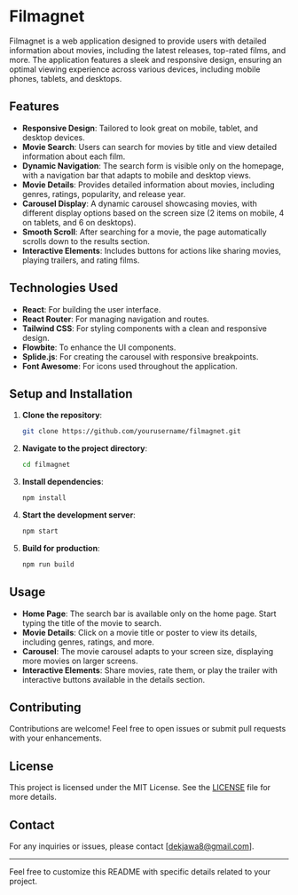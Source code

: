 # Filmagnet

Filmagnet is a web application designed to provide users with detailed information about movies, including the latest releases, top-rated films, and more. The application features a sleek and responsive design, ensuring an optimal viewing experience across various devices, including mobile phones, tablets, and desktops.

## Features

- **Responsive Design**: Tailored to look great on mobile, tablet, and desktop devices.
- **Movie Search**: Users can search for movies by title and view detailed information about each film.
- **Dynamic Navigation**: The search form is visible only on the homepage, with a navigation bar that adapts to mobile and desktop views.
- **Movie Details**: Provides detailed information about movies, including genres, ratings, popularity, and release year.
- **Carousel Display**: A dynamic carousel showcasing movies, with different display options based on the screen size (2 items on mobile, 4 on tablets, and 6 on desktops).
- **Smooth Scroll**: After searching for a movie, the page automatically scrolls down to the results section.
- **Interactive Elements**: Includes buttons for actions like sharing movies, playing trailers, and rating films.

## Technologies Used

- **React**: For building the user interface.
- **React Router**: For managing navigation and routes.
- **Tailwind CSS**: For styling components with a clean and responsive design.
- **Flowbite**: To enhance the UI components.
- **Splide.js**: For creating the carousel with responsive breakpoints.
- **Font Awesome**: For icons used throughout the application.

## Setup and Installation

1. **Clone the repository**:
   ```bash
   git clone https://github.com/yourusername/filmagnet.git
   ```
2. **Navigate to the project directory**:
   ```bash
   cd filmagnet
   ```
3. **Install dependencies**:
   ```bash
   npm install
   ```
4. **Start the development server**:
   ```bash
   npm start
   ```
5. **Build for production**:
   ```bash
   npm run build
   ```

## Usage

- **Home Page**: The search bar is available only on the home page. Start typing the title of the movie to search.
- **Movie Details**: Click on a movie title or poster to view its details, including genres, ratings, and more.
- **Carousel**: The movie carousel adapts to your screen size, displaying more movies on larger screens.
- **Interactive Elements**: Share movies, rate them, or play the trailer with interactive buttons available in the details section.

## Contributing

Contributions are welcome! Feel free to open issues or submit pull requests with your enhancements.

## License

This project is licensed under the MIT License. See the [LICENSE](LICENSE) file for more details.

## Contact

For any inquiries or issues, please contact [dekjawa8@gmail.com].

---

Feel free to customize this README with specific details related to your project.
